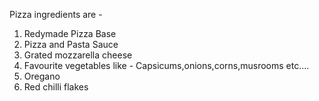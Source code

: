 Pizza ingredients are -

1. Redymade Pizza Base
2. Pizza and Pasta  Sauce 
3. Grated mozzarella cheese
4. Favourite vegetables like - Capsicums,onions,corns,musrooms etc....
5. Oregano
6. Red chilli flakes


